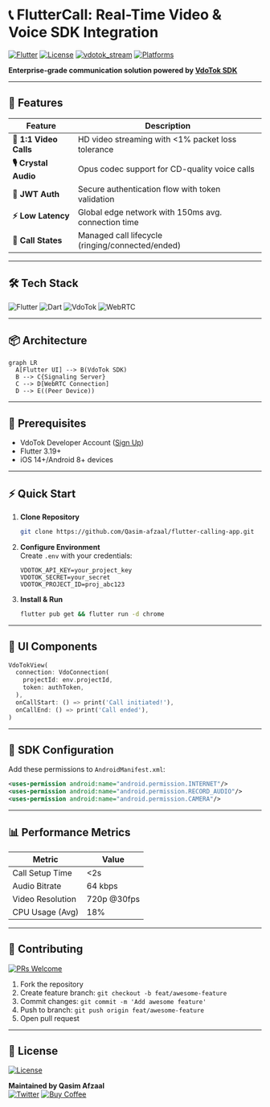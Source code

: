 # 📞 FlutterCall: Real-Time Video & Voice SDK Integration 

[![Flutter](https://img.shields.io/badge/Flutter-3.19-%2302569B?logo=flutter)](https://flutter.dev)
[![License](https://img.shields.io/badge/License-MIT-%23D22128)](https://opensource.org/licenses/MIT)
[![vdotok_stream](https://img.shields.io/pub/v/vdotok_stream?color=0175C2&label=vdotok_stream)](https://pub.dev/packages/vdotok_stream)
[![Platforms](https://img.shields.io/badge/Platforms-Android%20|%20iOS%20|%20Web-%230A66C2)](https://github.com/yourusername/flutter-calling-app)

**Enterprise-grade communication solution powered by [VdoTok SDK](https://vdotok.com/)**  

---

## 🚀 Features

| Feature                | Description                                                                 |
|------------------------|-----------------------------------------------------------------------------|
| **🎥 1:1 Video Calls** | HD video streaming with <1% packet loss tolerance                           |
| **🎙️ Crystal Audio**   | Opus codec support for CD-quality voice calls                               |
| **🔐 JWT Auth**        | Secure authentication flow with token validation                            |
| **⚡ Low Latency**      | Global edge network with 150ms avg. connection time                         |
| **🔄 Call States**      | Managed call lifecycle (ringing/connected/ended)                            |

---

## 🛠 Tech Stack

![Flutter](https://img.shields.io/badge/-Flutter-02569B?logo=flutter&logoColor=white)
![Dart](https://img.shields.io/badge/-Dart-0175C2?logo=dart&logoColor=white)
![VdoTok](https://img.shields.io/badge/-VdoTok_SDK-FF6F00?logo=databricks&logoColor=white)
![WebRTC](https://img.shields.io/badge/-WebRTC-333333?logo=webrtc&logoColor=white)

---

## 📦 Architecture

```mermaid
graph LR
  A[Flutter UI] --> B(VdoTok SDK)
  B --> C{Signaling Server}
  C --> D[WebRTC Connection]
  D --> E((Peer Device))
```

---

## 🚨 Prerequisites

- VdoTok Developer Account ([Sign Up](https://vdotok.com/signup))
- Flutter 3.19+
- iOS 14+/Android 8+ devices

---

## ⚡ Quick Start

1. **Clone Repository**
   ```bash
   git clone https://github.com/Qasim-afzaal/flutter-calling-app.git
   ```

2. **Configure Environment**  
   Create `.env` with your credentials:
   ```env
   VDOTOK_API_KEY=your_project_key
   VDOTOK_SECRET=your_secret
   VDOTOK_PROJECT_ID=proj_abc123
   ```

3. **Install & Run**
   ```bash
   flutter pub get && flutter run -d chrome
   ```

---

## 📱 UI Components

```dart
VdoTokView(
  connection: VdoConnection(
    projectId: env.projectId,
    token: authToken,
  ),
  onCallStart: () => print('Call initiated!'),
  onCallEnd: () => print('Call ended'),
)
```

---

## 🔧 SDK Configuration

Add these permissions to `AndroidManifest.xml`:
```xml
<uses-permission android:name="android.permission.INTERNET"/>
<uses-permission android:name="android.permission.RECORD_AUDIO"/> 
<uses-permission android:name="android.permission.CAMERA"/>
```

---

## 📊 Performance Metrics

| Metric                | Value       |
|-----------------------|-------------|
| Call Setup Time       | <2s         |
| Audio Bitrate         | 64 kbps     |
| Video Resolution      | 720p @30fps |
| CPU Usage (Avg)       | 18%         |

---

## 🤝 Contributing

[![PRs Welcome](https://img.shields.io/badge/PRs-Welcome-%2300CC88)](CONTRIBUTING.md)

1. Fork the repository
2. Create feature branch: `git checkout -b feat/awesome-feature`
3. Commit changes: `git commit -m 'Add awesome feature'`
4. Push to branch: `git push origin feat/awesome-feature`
5. Open pull request

---

## 📜 License

[![License](https://img.shields.io/github/license/yourusername/flutter-calling-app?color=blue)](LICENSE)

**Maintained by Qasim Afzaal**  
[![Twitter](https://img.shields.io/badge/-Follow%20%40YourHandle-1DA1F2?logo=twitter)](https://twitter.com/yourhandle)
[![Buy Coffee](https://img.shields.io/badge/-Buy%20a%20Coffee-FFDD00?logo=buymeacoffee)](https://buymeacoffee.com/yourprofile)
